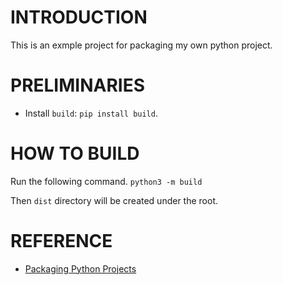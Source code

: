 # INTRODUCTION
This is an exmple project for packaging my own python project.

# PRELIMINARIES
- Install `build`: `pip install build`.

# HOW TO BUILD
Run the following command.
`python3 -m build`

Then `dist` directory will be created under the root.

# REFERENCE
- [Packaging Python Projects](https://packaging.python.org/en/latest/tutorials/packaging-projects/)